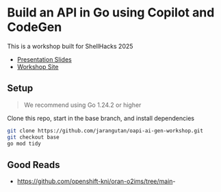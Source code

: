 # Build an API in Go using Copilot and CodeGen

This is a workshop built for ShellHacks 2025

- [Presentation Slides](https://jarangutan.github.io/oapi-ai-gen-workshop/slides.html)
- [Workshop Site](https://jarangutan.github.io/oapi-ai-gen-workshop)

## Setup

> We recommend using Go 1.24.2 or higher

Clone this repo, start in the base branch, and install dependencies

```bash
git clone https://github.com/jarangutan/oapi-ai-gen-workshop.git
git checkout base
go mod tidy
```

## Good Reads

- <https://github.com/openshift-kni/oran-o2ims/tree/main>-
